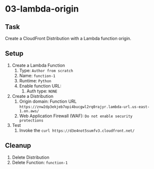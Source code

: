 # 03-lambda-origin

## Task

Create a CloudFront Distribution with a Lambda function origin.

## Setup

1. Create a Lambda Function
    1. Type: `Author from scratch`
    2. Name: `function-1`
    3. Runtime: `Python`
    4. Enable function URL:
        1. Auth type: `NONE`
2. Create a Distribution
    1. Origin domain: Function URL `https://znw2dp3ekjeb7opi4bucgwl2rq0rajyr.lambda-url.us-east-1.on.aws/`
    2. Web Application Firewall (WAF): `Do not enable security protections`
3. Test
    1. Invoke the `curl https://d3e4not5sumfv3.cloudfront.net/`

## Cleanup

1. Delete Distribution
2. Delete Function: `function-1`
